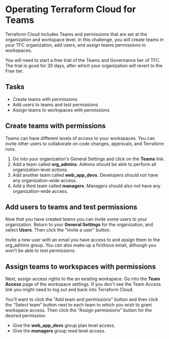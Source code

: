 # Operating Terraform Cloud for Teams

Terraform Cloud includes Teams and permissions that are set at the organization and workspace level. In this challenge, you will create teams in your TFC organization, add users, and assign teams permissions to workspaces.

You will need to start a free trial of the Teams and Governance tier of TFC. The trial is good for 30 days, after which your organization will revert to the Free tier.

## Tasks

- Create teams with permissions
- Add users to teams and test permissions
- Assign teams to workspaces with permissions

## Create teams with permissions

Teams can have different levels of access to your workspaces. You can invite other users to collaborate on code changes, approvals, and Terraform runs.

1. Go into your organization's General Settings and click on the **Teams** link.
2. Add a team called **org_admins**. Admins should be able to perform all organization-level actions.
3. Add another team called **web_app_devs**. Developers should not have any organization-wide access.
4. Add a third team called **managers**. Managers should also not have any organization-wide access.

## Add users to teams and test permissions

Now that you have created teams you can invite some users to your organization. Return to your **General Settings** for the organization, and select **Users**. Then click the "Invite a user" button.

Invite a new user with an email you have access to and assign them to the org_admins group. You can also make up a fictitious email, although you won't be able to test permissions.

## Assign teams to workspaces with permissions

Next, assign access rights to the an existing workspace. Go into the **Team Access** page of the workspace settings. If you don't see the Team Access link you might need to log out and back into Terraform Cloud.

You'll want to click the "Add team and permissions" button and then click the "Select team" button next to each team to which you wish to grant workspace access. Then click the "Assign permissions" button for the desired permission.

- Give the **web_app_devs** group plan level access.
- Give the **managers** group read level access.
